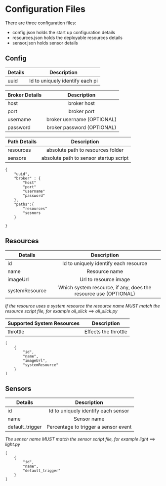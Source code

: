 # Configuration Files

There are three configuration files: 

- config.json holds the start up configuration details
- resources.json holds the deployable resources details
- sensor.json holds sensor details


## Config


| Details     | Description  |
| ----------- |:-------------:|
| uuid        | Id to uniquely identify each pi |


| Broker Details     | Description  |
| ----------- |:-------------:|
| host        | broker host |
| port        | broker port |
| username    | broker username (OPTIONAL) |
| password    | broker password (OPTIONAL) |

| Path Details     | Description  |
| ----------- |:-------------:|
| resources   | absolute path to resources folder |
| sensors     | absolute path to sensor startup script |


```
{
    "uuid",
    "broker" : {
        "host"
        "port"
        "username"
        "password"
    },
    "paths":{
        "resources"
        "sesnors
    }

}
```

## Resources

| Details     | Description  |
| ----------- |:-------------:|
| id          | Id to uniquely identify each resource |
| name        | Resource name |
| imageUrl    | Url to resource image |
| systemResource | Which system resource, if any, does the resource use (OPTIONAL)|


*If the resource uses a system resource the resource name MUST match the resource script file, for example oil_slick ==> oli_slick.py*  


| Supported System Resources     | Description  |
| ----------- |:-------------:|
| throttle         | Effects the throttle |


```
[
    {
        "id",
        "name",
        "imageUrl",
        "systemResource"
    }
]
```

## Sensors
| Details     | Description  |
| ----------- |:-------------:|
| id          | Id to uniquely identify each sensor |
| name        | Sensor name |
| default_trigger    | Percentage to trigger a sensor event|


*The sensor name MUST match the sensor script file, for example light ==> light.py*  

```
[
    {
        "id",
        "name",
        "default_trigger"
    }
]
```